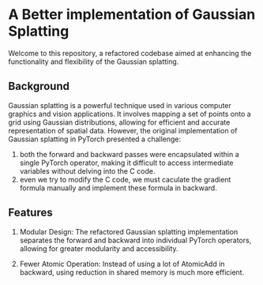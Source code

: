 # A Better implementation of Gaussian Splatting
Welcome to this repository, a refactored codebase aimed at enhancing the functionality and flexibility of the Gaussian splatting. 

## Background
Gaussian splatting is a powerful technique used in various computer graphics and vision applications. It involves mapping a set of points onto a grid using Gaussian distributions, allowing for efficient and accurate representation of spatial data. However, the original implementation of Gaussian splatting in PyTorch presented a challenge: 

1. both the forward and backward passes were encapsulated within a single PyTorch operator, making it difficult to access intermediate variables without delving into the C code.
2. even we try to modify the C code, we must caculate the gradient formula manually and implement these formula in backward.

## Features

1. Modular Design: The refactored Gaussian splatting implementation separates the forward and backward into individual PyTorch operators, allowing for greater modularity and accessibility.

2. Fewer Atomic Operation: Instead of using a lot of AtomicAdd in backward, using reduction in shared memory is much more efficient.